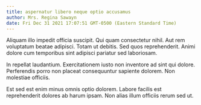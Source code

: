 ```yaml
---
title: aspernatur libero neque optio accusamus
author: Mrs. Regina Sawayn
date: Fri Dec 31 2021 17:07:51 GMT-0500 (Eastern Standard Time)
---
```

Aliquam illo impedit officia suscipit. Qui quam consectetur nihil. Aut rem voluptatum beatae adipisci. Totam ut debitis. Sed quos reprehenderit. Animi dolore cum temporibus sint adipisci pariatur sed laboriosam.

 In repellat laudantium. Exercitationem iusto non inventore ad sint qui dolore. Perferendis porro non placeat consequuntur sapiente dolorem. Non molestiae officiis.

 Est sed est enim minus omnis optio dolorem. Labore facilis est reprehenderit dolores ab harum ipsam. Non alias illum officiis rerum sed ut.